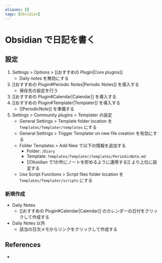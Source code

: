 ```yaml
---
aliases: []
tags: [Obsidian]
---
```


# Obsidian で日記を書く

## 設定

1. Settings > Options > [[おすすめの Plugin|Core plugins]]
    - Daily notes を無効にする
2. [[おすすめの Plugin#Periodic Notes|Periodic Notes]] を導入する
    - 保存先の設定を行う
3. [[おすすめの Plugin#Calendar|Calendar]] を導入する
4. [[おすすめの Plugin#Templater|Templater]] を導入する
    - [[PeriodicNote]] を準備する
5. Settings > Community plugins > Templater の設定
    - General Settings > Template folder location を `Templates/Templater/templates` にする
    - General Settings > Trigger Templater on new file creation を有効にする
    - Folder Templates > Add New で以下の情報を追加する
        - Folder: `/Diary`
        - Template: `Templates/Templater/templates/PeriodicNote.md`
        - [[Obsidian で1か所にノートを貯めるように運用する]] より上位に設定する
    - Use Script Functions > Script files folder location を `Templates/Templater/scripts` にする

### 新規作成

- Daily Notes
    - [[おすすめの Plugin#Calendar|Calendar]] のカレンダーの日付をクリックして作成する
- Daily Notes 以外
    - 該当の日次メモからリンクをクリックして作成する

## References

- []()